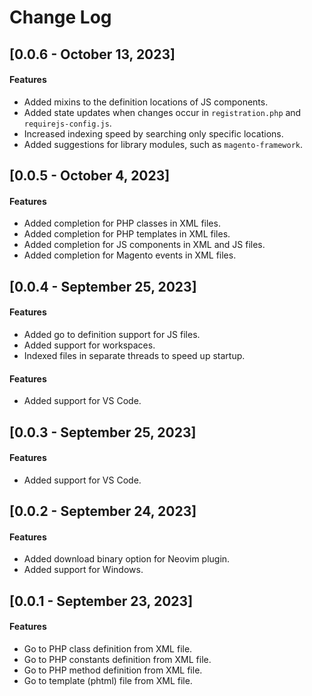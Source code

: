 # Change Log

## [0.0.6 - October 13, 2023]

#### Features

- Added mixins to the definition locations of JS components.
- Added state updates when changes occur in `registration.php` and `requirejs-config.js`.
- Increased indexing speed by searching only specific locations.
- Added suggestions for library modules, such as `magento-framework`.

## [0.0.5 - October 4, 2023]

#### Features

- Added completion for PHP classes in XML files.
- Added completion for PHP templates in XML files.
- Added completion for JS components in XML and JS files.
- Added completion for Magento events in XML files.

## [0.0.4 - September 25, 2023]

#### Features

- Added go to definition support for JS files.
- Added support for workspaces.
- Indexed files in separate threads to speed up startup.

#### Features

- Added support for VS Code.

## [0.0.3 - September 25, 2023]

#### Features

- Added support for VS Code.

## [0.0.2 - September 24, 2023]

#### Features

- Added download binary option for Neovim plugin.
- Added support for Windows.

## [0.0.1 - September 23, 2023]

#### Features

- Go to PHP class definition from XML file.
- Go to PHP constants definition from XML file.
- Go to PHP method definition from XML file.
- Go to template (phtml) file from XML file.
